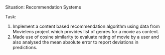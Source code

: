 
Situation: Recommendation Systems

Task:
1.	Implement a content based recommendation algorithm using data from Movielens project which provides list of genres for a movie as content.  
2.	Made use of cosine similarity to evaluate rating of movie by a user and also analysed the mean absolute error to report deviations in predictions.
